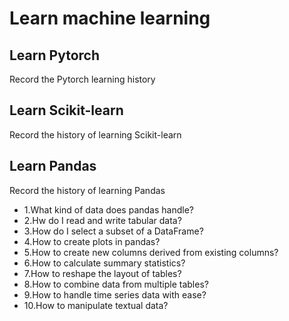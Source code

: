 # Learn machine learning
## Learn Pytorch
Record the Pytorch learning history
## Learn Scikit-learn
Record the history of learning Scikit-learn
## Learn Pandas
Record the history of learning Pandas
* 1.What kind of data does pandas handle?
* 2.Hw do I read and write tabular data?
* 3.How do I select a subset of a DataFrame?
* 4.How to create plots in pandas?
* 5.How to create new columns derived from existing columns?
* 6.How to calculate summary statistics?
* 7.How to reshape the layout of tables?
* 8.How to combine data from multiple tables?
* 9.How to handle time series data with ease?
* 10.How to manipulate textual data?